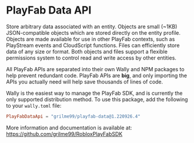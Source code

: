 # PlayFab Data API

Store arbitrary data associated with an entity. Objects are small (~1KB) JSON-compatible objects which are stored directly on the entity profile. Objects are made available for use in other PlayFab contexts, such as PlayStream events and CloudScript functions. Files can efficiently store data of any size or format. Both objects and files support a flexible permissions system to control read and write access by other entities.

All PlayFab APIs are separated into their own Wally and NPM packages to help prevent redundant code.
PlayFab APIs are **big**, and only importing the APIs you actually need will help save thousands of lines of code.

Wally is the easiest way to manage the PlayFab SDK, and is currently the only supported distribution method.
To use this package, add the following to your `wally.toml` file:

```toml
PlayFabDataApi = "grilme99/playfab-data@1.220926.4"
```

More information and documentation is available at:
https://github.com/grilme99/RobloxPlayFabSDK
